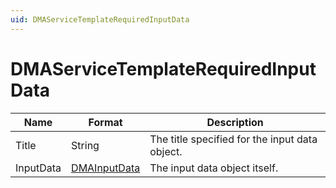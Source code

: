 ```yaml
---
uid: DMAServiceTemplateRequiredInputData
---
```


# DMAServiceTemplateRequiredInputData

| Name      | Format       | Description  |
|-----------|--------------|--------------|
| Title     | String       | The title specified for the input data object.   |
| InputData | [DMAInputData](xref:DMAInputData) | The input data object itself.  |
